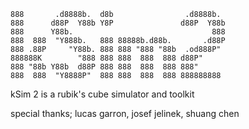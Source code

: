 

    888       .d8888b.  d8b                .d8888b.  
    888      d88P  Y88b Y8P               d88P  Y88b 
    888      Y88b.                               888 
    888  888  "Y888b.   888 88888b.d88b.       .d88P 
    888 .88P     "Y88b. 888 888 "888 "88b  .od888P"  
    888888K        "888 888 888  888  888 d88P"      
    888 "88b Y88b  d88P 888 888  888  888 888"       
    888  888  "Y8888P"  888 888  888  888 888888888  


kSim 2 is a rubik's cube simulator and toolkit

special thanks; lucas garron, josef jelinek, shuang chen
